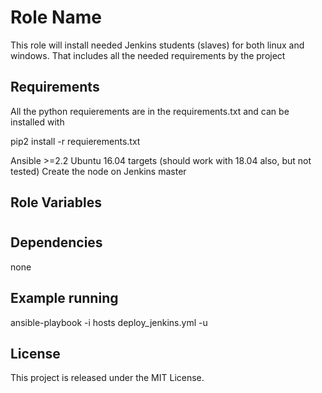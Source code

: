 Role Name
=========

This role will install needed Jenkins students (slaves) for both linux and windows. That includes all the needed requirements by the project

Requirements
------------

All the python requierements are in the requirements.txt and can be installed with 

pip2 install -r requierements.txt

Ansible >=2.2
Ubuntu 16.04 targets (should work with 18.04 also, but not tested)
Create the node on Jenkins master

Role Variables
--------------

#

Dependencies
------------

none

Example running
----------------

ansible-playbook -i hosts deploy_jenkins.yml -u 

License
-------

This project is released under the MIT License.


